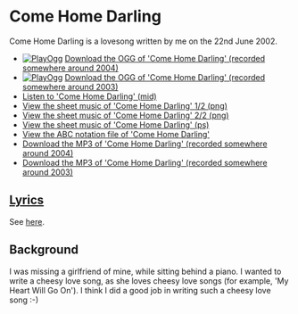 # Come Home Darling

Come Home Darling is a lovesong written by me
on the 22nd June 2002.

 * [![PlayOgg](http://static.fsf.org/playogg/Play_ogg_80x15.png "I support PlayOgg!")](http://playogg.org) [Download the OGG of 'Come Home Darling' (recorded somewhere around 2004)](http://www.richelbilderbeek.nl/CD03_03ComeHomeDarling.ogg)
 * [![PlayOgg](http://static.fsf.org/playogg/Play_ogg_80x15.png "I support PlayOgg!")](http://playogg.org) [Download the OGG of 'Come Home Darling' (recorded somewhere around 2003)](http://www.richelbilderbeek.nl/CD02_02ComeHomeDarling.ogg)
 * [Listen to 'Come Home Darling' (mid)](http://www.richelbilderbeek.nl/SongComeHomeDarling.mid)
 * [View the sheet music of 'Come Home Darling' 1/2 (png)](14_come_home_darling-0.png)
 * [View the sheet music of 'Come Home Darling' 2/2 (png)](14_come_home_darling-1.png)
 * [View the sheet music of 'Come Home Darling' (ps)](14_come_home_darling.ps)
 * [View the ABC notation file of 'Come Home Darling'](14_come_home_darling.abc)
 * [Download the MP3 of 'Come Home Darling' (recorded somewhere around 2004)](http://www.richelbilderbeek.nl/CD03_03ComeHomeDarling.mp3)
 * [Download the MP3 of 'Come Home Darling' (recorded somewhere around 2003)](http://www.richelbilderbeek.nl/CD02_02ComeHomeDarling.mp3)

## [Lyrics](14_come_home_darling.txt)

See [here](14_come_home_darling.txt).

## Background

I was missing a girlfriend of mine, while sitting behind a piano.
I wanted to write a cheesy love song, as she loves cheesy love
songs (for example, 'My Heart Will Go On'). I think I did 
a good job in writing such a cheesy love song :-)
